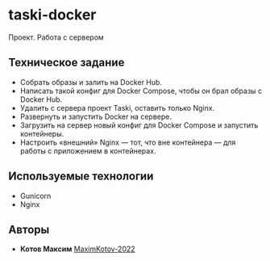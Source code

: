 # taski-docker
Проект. Работа с сервером

## Техническое задание
+ Собрать образы и залить на Docker Hub.
+ Написать такой конфиг для Docker Compose, чтобы он брал образы с Docker Hub.
+ Удалить с сервера проект Taski, оставить только Nginx.
+ Развернуть и запустить Docker на сервере.
+ Загрузить на сервер новый конфиг для Docker Compose и запустить контейнеры.
+ Настроить «внешний» Nginx — тот, что вне контейнера — для работы с приложением в контейнерах.


## Используемые технологии
+ Gunicorn
+ Nginx

## Авторы
+ **Котов Максим** [MaximKotov-2022](https://github.com/MaximKotov-2022)
